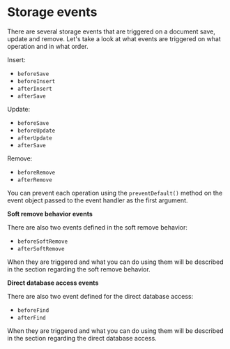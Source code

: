 # Storage events

There are several storage events that are triggered on a document save, update and remove. Let's take a look at what events are triggered on what operation and in what order.

Insert:

- `beforeSave`
- `beforeInsert`
- `afterInsert`
- `afterSave`

Update:

- `beforeSave`
- `beforeUpdate`
- `afterUpdate`
- `afterSave`

Remove:

- `beforeRemove`
- `afterRemove`

You can prevent each operation using the `preventDefault()` method on the event object passed to the event handler as the first argument.

**Soft remove behavior events**

There are also two events defined in the soft remove behavior:

- `beforeSoftRemove`
- `afterSoftRemove`

When they are triggered and what you can do using them will be described in the section regarding the soft remove behavior.

**Direct database access events**

There are also two event defined for the direct database access:

- `beforeFind`
- `afterFind`

When they are triggered and what you can do using them will be described in the section regarding the direct database access.